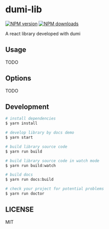 # dumi-lib

[![NPM version](https://img.shields.io/npm/v/dumi-lib.svg?style=flat)](https://npmjs.org/package/dumi-lib)
[![NPM downloads](http://img.shields.io/npm/dm/dumi-lib.svg?style=flat)](https://npmjs.org/package/dumi-lib)

A react library developed with dumi

## Usage

TODO

## Options

TODO

## Development

```bash
# install dependencies
$ yarn install

# develop library by docs demo
$ yarn start

# build library source code
$ yarn run build

# build library source code in watch mode
$ yarn run build:watch

# build docs
$ yarn run docs:build

# check your project for potential problems
$ yarn run doctor
```

## LICENSE

MIT
